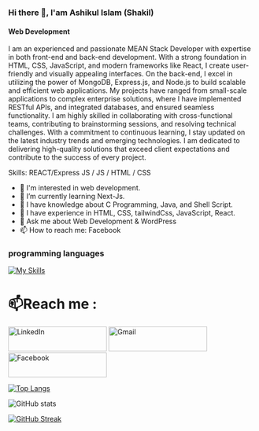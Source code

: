 ### Hi there 👋, I'am Ashikul Islam (Shakil)

#### Web Development

I am an experienced and passionate MEAN Stack Developer with expertise in both front-end and back-end development. With a strong foundation in HTML, CSS, JavaScript, and modern frameworks like React, I create user-friendly and visually appealing interfaces. On the back-end, I excel in utilizing the power of MongoDB, Express.js, and Node.js to build scalable and efficient web applications. My projects have ranged from small-scale applications to complex enterprise solutions, where I have implemented RESTful APIs, and integrated databases, and ensured seamless functionality. I am highly skilled in collaborating with cross-functional teams, contributing to brainstorming sessions, and resolving technical challenges. With a commitment to continuous learning, I stay updated on the latest industry trends and emerging technologies. I am dedicated to delivering high-quality solutions that exceed client expectations and contribute to the success of every project.

Skills: REACT/Express JS / JS / HTML / CSS

- 👀 I'm interested in web development.
- 🌱 I’m currently learning Next-Js.
- 🙇 I have knowledge about C Programming, Java, and Shell Script.
- 💞️ I have experience in HTML, CSS, tailwindCss, JavaScript, React.
- 💬 Ask me about Web Development & WordPress
- 📫 How to reach me: Facebook

### programming languages

[![My Skills](https://skillicons.dev/icons?i=js,html,css,bootstrap,materialui,firebase,tailwind,react)](https://skillicons.dev)

# 📫Reach me :

[<img src="https://i.ibb.co/xLftJZP/Black-Elegant-Modern-Name-Initials-Monogram-Logo-1.png" alt="LinkedIn" width="200" height="50">](https://www.linkedin.com/in/sakil-ahmed-513199237/)
[<img src="https://i.ibb.co/2kn8BCn/Black-Elegant-Modern-Name-Initials-Monogram-Logo-2.png" alt="Gmail" width="200" height="50">](mailto:sakilislam633@gmail.com)
[<img src="https://i.ibb.co/7SNyMBR/Black-Elegant-Modern-Name-Initials-Monogram-Logo-3.png" alt="Facebook" width="200" height="50">](https://www.facebook.com/profile.php?id=100005672359140)

[![Top Langs](https://github-readme-stats.vercel.app/api/top-langs/?username=Shakil633&theme=dark)](https://github.com/anuraghazra/github-readme-stats)

![GitHub stats](https://github-readme-stats.vercel.app/api?username=Shakil633&show_icons=true&theme=transparent)

[![GitHub Streak](https://github-readme-streak-stats.herokuapp.com?user=Shakil633&theme=dark)](https://git.io/streak-stats)
